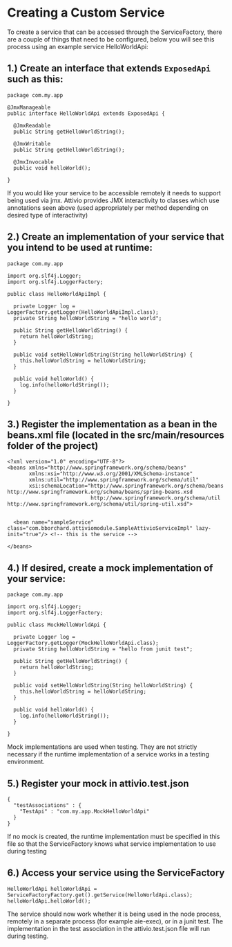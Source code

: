 # Creating a Custom Service

To create a service that can be accessed through the ServiceFactory, there are a couple of things that need to be configured, below you will see this process using an example service HelloWorldApi:

## 1.\) Create an interface that extends `ExposedApi` such as this:

```text
package com.my.app

@JmxManageable
public interface HelloWorldApi extends ExposedApi {

  @JmxReadable
  public String getHelloWorldString();

  @JmxWritable
  public String getHelloWorldString();

  @JmxInvocable
  public void helloWorld();

}
```

If you would like your service to be accessible remotely it needs to support being used via jmx. Attivio provides JMX interactivity to classes which use annotations seen above \(used appropriately per method depending on desired type of interactivity\)

## 2.\) Create an implementation of your service that you intend to be used at runtime:

```text
package com.my.app

import org.slf4j.Logger;
import org.slf4j.LoggerFactory;

public class HelloWorldApiImpl {

  private Logger log = LoggerFactory.getLogger(HelloWorldApiImpl.class);
  private String helloWorldString = "hello world";

  public String getHelloWorldString() {
    return helloWorldString;
  }

  public void setHelloWorldString(String helloWorldString) {
    this.helloWorldString = helloWorldString;
  }

  public void helloWorld() {
    log.info(helloWorldString());
  }

}
```

## 3.\) Register the implementation as a bean in the beans.xml file \(located in the src/main/resources folder of the project\)

```text
<?xml version="1.0" encoding="UTF-8"?>
<beans xmlns="http://www.springframework.org/schema/beans" 
       xmlns:xsi="http://www.w3.org/2001/XMLSchema-instance"
       xmlns:util="http://www.springframework.org/schema/util"
       xsi:schemaLocation="http://www.springframework.org/schema/beans http://www.springframework.org/schema/beans/spring-beans.xsd
                           http://www.springframework.org/schema/util http://www.springframework.org/schema/util/spring-util.xsd">


  <bean name="sampleService" class="com.bborchard.attiviomodule.SampleAttivioServiceImpl" lazy-init="true"/> <!-- this is the service -->

</beans>
```

## 4.\) If desired, create a mock implementation of your service:

```text
package com.my.app

import org.slf4j.Logger;
import org.slf4j.LoggerFactory;

public class MockHelloWorldApi {

  private Logger log = LoggerFactory.getLogger(MockHelloWorldApi.class);
  private String helloWorldString = "hello from junit test";

  public String getHelloWorldString() {
    return helloWorldString;
  }

  public void setHelloWorldString(String helloWorldString) {
    this.helloWorldString = helloWorldString;
  }

  public void helloWorld() {
    log.info(helloWorldString());
  }

}
```

Mock implementations are used when testing. They are not strictly necessary if the runtime implementation of a service works in a testing environment.

## 5.\) Register your mock in attivio.test.json

```text
{
  "testAssociations" : {
    "TestApi" : "com.my.app.MockHelloWorldApi"
  }
}
```

If no mock is created, the runtime implementation must be specified in this file so that the ServiceFactory knows what service implementation to use during testing

## 6.\) Access your service using the ServiceFactory

```text
HelloWorldApi helloWorldApi = ServiceFactoryFactory.get().getService(HelloWorldApi.class);
helloWorldApi.helloWorld();
```

The service should now work whether it is being used in the node process, remotely in a separate process \(for example aie-exec\), or in a junit test. The implementation in the test association in the attivio.test.json file will run during testing.

